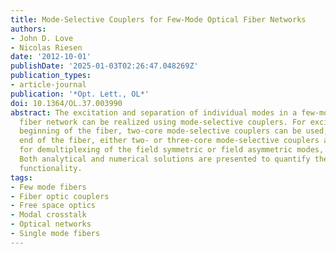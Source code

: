 ```yaml
---
title: Mode-Selective Couplers for Few-Mode Optical Fiber Networks
authors:
- John D. Love
- Nicolas Riesen
date: '2012-10-01'
publishDate: '2025-01-03T02:26:47.048269Z'
publication_types:
- article-journal
publication: '*Opt. Lett., OL*'
doi: 10.1364/OL.37.003990
abstract: The excitation and separation of individual modes in a few-mode optical
  fiber network can be realized using mode-selective couplers. For excitation at the
  beginning of the fiber, two-core mode-selective couplers can be used, while at the
  end of the fiber, either two- or three-core mode-selective couplers are required
  for demultiplexing of the field symmetric or field asymmetric modes, respectively.
  Both analytical and numerical solutions are presented to quantify the mode-selective
  functionality.
tags:
- Few mode fibers
- Fiber optic couplers
- Free space optics
- Modal crosstalk
- Optical networks
- Single mode fibers
---
```

